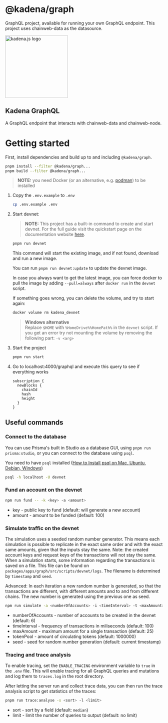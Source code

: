 <!-- genericHeader start -->

# @kadena/graph

GraphQL project, available for running your own GraphQL endpoint. This project
uses chainweb-data as the datasource.

<picture>
  <source srcset="https://raw.githubusercontent.com/kadena-community/kadena.js/main/common/images/Kadena.JS_logo-white.png" media="(prefers-color-scheme: dark)"/>
  <img src="https://raw.githubusercontent.com/kadena-community/kadena.js/main/common/images/Kadena.JS_logo-black.png" width="200" alt="kadena.js logo" />
</picture>

<!-- genericHeader end -->

## Kadena GraphQL

A GraphQL endpoint that interacts with chainweb-data and chainweb-node.

# Getting started

First, install dependencies and build up to and including `@kadena/graph`.

```sh
pnpm install --filter @kadena/graph...
pnpm build --filter @kadena/graph...
```

> **NOTE:** you need Docker (or an alternative, e.g.
> [podman](https://podman.io/docs/installation)) to be installed

1. Copy the `.env.example` to `.env`

   ```sh
   cp .env.example .env
   ```

2. Start devnet:

   > **NOTE:** This project has a built-in command to create and start devnet.
   > For the full guide visit the quickstart page on the documentation website
   > [here](https://docs.kadena.io/build/quickstart).

   ```sh
   pnpm run devnet
   ```

   This command will start the existing image, and if not found, download and
   run a new image.

   You can run `pnpm run devnet:update` to update the devnet image.

   In case you always want to get the latest image, you can force docker to pull
   the image by adding `--pull=always` after `docker run` in the `devnet`
   script.

   If something goes wrong, you can delete the volume, and try to start again:

   ```sh
   docker volume rm kadena_devnet
   ```

   > **Windows alternative**  
   > Replace `$HOME` with `%HomeDrive%%HomePath%` in the `devnet` script. If you
   > get an error try not mounting the volume by removing the following part:
   > `-v <arg>`

3. Start the project

   ```sh
   pnpm run start
   ```

4. Go to localhost:4000/graphql and execute this query to see if everything
   works

   ```gql
   subscription {
     newBlocks {
       chainId
       hash
       height
     }
   }
   ```

## Useful commands

### Connect to the database

You can use Prisma's built in Studio as a database GUI, using
`pnpm run prisma:studio`, or you can connect to the database using `psql`.

You need to have `psql` installed
([How to Install psql on Mac, Ubuntu, Debian, Windows](https://www.timescale.com/blog/how-to-install-psql-on-mac-ubuntu-debian-windows/))

```sh
psql -h localhost -U devnet
```

### Fund an account on the devnet

```sh
npm run fund -- -k <key> -a <amount>
```

- key - public key to fund (default: will generate a new account)
- amount - amount to be funded (default: 100)

### Simulate traffic on the devnet

The simulation uses a seeded random number generator. This means each simulation
is possible to replicate in the exact same order and with the exact same
amounts, given that the inputs stay the same. Note: the created account keys and
request keys of the transactions will not stay the same. When a simulation
starts, some information regarding the transactions is saved on a file. This
file can be found on `packages/apps/graph/src/scripts/devnet/logs`. The filename
is determined by `timestamp` and `seed`.

Advanced: In each iteration a new random number is generated, so that the
transactions are different, with different amounts and to and from different
chains. The new number is generated using the previous one as seed.

```sh
npm run simulate -a <numberOfAccounts> -i <timeInterval> -t <maxAmount> -tp <tokenPool> -s <seed>
```

- numberOfAccounts - number of accounts to be created in the devnet (default: 6)
- timeInterval - frequency of transactions in miliseconds (default: 100)
- maxAmount - maximum amount for a single transaction (default: 25)
- tokenPool - amount of circulating tokens (default: 1000000)
- seed - seed for random number generation (default: current timestamp)

### Tracing and trace analysis

To enable tracing, set the `ENABLE_TRACING` environment variable to `true` in the
`.env` file. This will enable tracing for all GraphQL queries and mutations and log them to `traces.log` in the root directory.

After letting the server run and collect trace data, you can then run the trace analysis script to get statistics of the traces:

```sh
pnpm run trace:analyse -s <sort> -l <limit>
```

- sort - sort by a field (default: `median`)
- limit - limit the number of queries to output (default: no limit)
